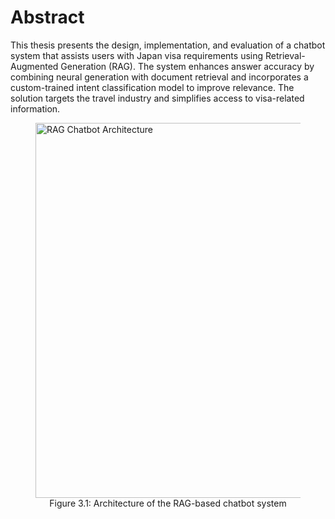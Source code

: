 # Abstract

This thesis presents the design, implementation, and evaluation of a chatbot system that assists users with Japan visa requirements using Retrieval-Augmented Generation (RAG). The system enhances answer accuracy by combining neural generation with document retrieval and incorporates a custom-trained intent classification model to improve relevance. The solution targets the travel industry and simplifies access to visa-related information.

<figure>
  <img src="img/diagram.png" alt="RAG Chatbot Architecture" width="600">
  <figcaption style="text-align:center;">Figure 3.1: Architecture of the RAG-based chatbot system</figcaption>
</figure>